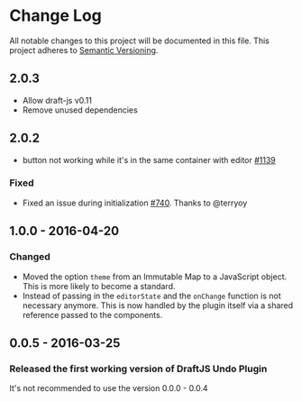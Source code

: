 # Change Log

All notable changes to this project will be documented in this file.
This project adheres to [Semantic Versioning](http://semver.org/).

## 2.0.3

- Allow draft-js v0.11
- Remove unused dependencies

## 2.0.2

- button not working while it's in the same container with editor [#1139](https://github.com/draft-js-plugins/draft-js-plugins/issues/1139)

### Fixed

- Fixed an issue during initialization [#740](https://github.com/draft-js-plugins/draft-js-plugins/pull/740). Thanks to @terryoy

## 1.0.0 - 2016-04-20

### Changed

- Moved the option `theme` from an Immutable Map to a JavaScript object. This is more likely to become a standard.
- Instead of passing in the `editorState` and the `onChange` function is not necessary anymore. This is now handled by the plugin itself via a shared reference passed to the components.

## 0.0.5 - 2016-03-25
### Released the first working version of DraftJS Undo Plugin

It's not recommended to use the version 0.0.0 - 0.0.4
